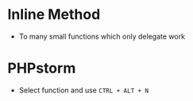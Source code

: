 # Inline Method
* To many small functions which only delegate work

# PHPstorm
* Select function and use `CTRL + ALT + N`